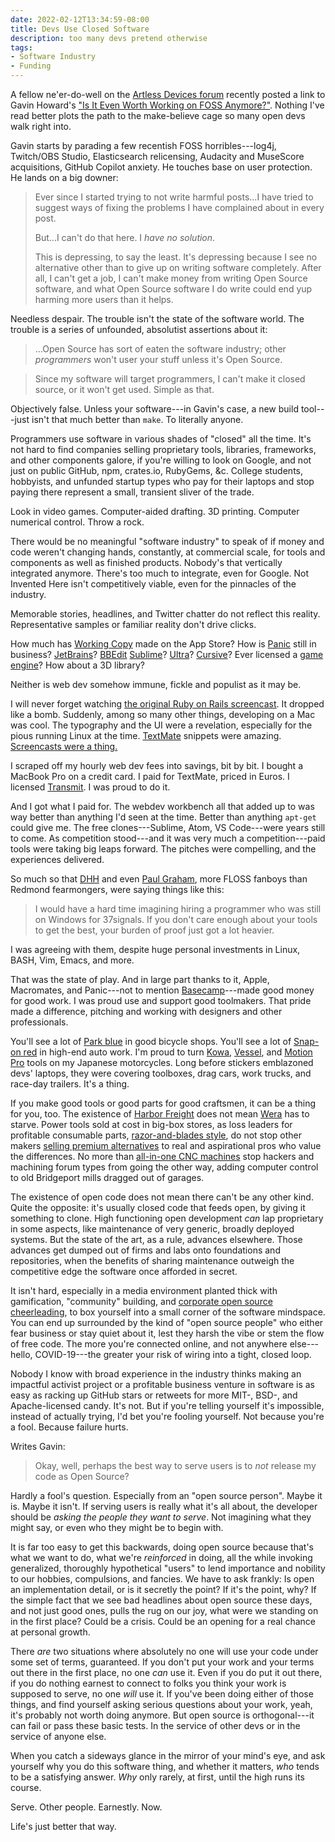 ```yaml
---
date: 2022-02-12T13:34:59-08:00
title: Devs Use Closed Software
description: too many devs pretend otherwise
tags:
- Software Industry
- Funding
---
```


A fellow ne'er-do-well on the [Artless Devices forum](https://forum.artlessdevices.com) recently posted a link to Gavin Howard's ["Is It Even Worth Working on FOSS Anymore?"](https://yzena.com/2021/12/is-it-even-worth-working-on-foss-anymore/).  Nothing I've read better plots the path to the make-believe cage so many open devs walk right into.

Gavin starts by parading a few recentish FOSS horribles---log4j, Twitch/OBS Studio, Elasticsearch relicensing, Audacity and MuseScore acquisitions, GitHub Copilot anxiety.  He touches base on user protection.  He lands on a big downer:

> Ever since I started trying to not write harmful posts...I have tried to suggest ways of fixing the problems I have complained about in every post.
>
> But...I can't do that here.  I _have no solution_.
>
> This is depressing, to say the least.  It's depressing because I see no alternative other than to give up on writing software completely.  After all, I can't get a job, I can't make money from writing Open Source software, and what Open Source software I do write could end yup harming more users than it helps.

Needless despair.  The trouble isn't the state of the software world.  The trouble is a series of unfounded, absolutist assertions about it:

> ...Open Source has sort of eaten the software industry; other _programmers_ won't user your stuff unless it's Open Source.

> Since my software will target programmers, I can't make it closed source, or it won't get used.  Simple as that.

Objectively false.  Unless your software---in Gavin's case, a new build tool---just isn't that much better than `make`.  To literally anyone.

Programmers use software in various shades of "closed" all the time.  It's not hard to find companies selling proprietary tools, libraries, frameworks, and other components galore, if you're willing to look on Google, and not just on public GitHub, npm, crates.io, RubyGems, &c.  College students, hobbyists, and unfunded startup types who pay for their laptops and stop paying there represent a small, transient sliver of the trade.

Look in video games.  Computer-aided drafting.  3D printing.  Computer numerical control.  Throw a rock.

There would be no meaningful "software industry" to speak of if money and code weren't changing hands, constantly, at commercial scale, for tools and components as well as finished products.  Nobody's that vertically integrated anymore.  There's too much to integrate, even for Google.  Not Invented Here isn't competitively viable, even for the pinnacles of the industry.

Memorable stories, headlines, and Twitter chatter do not reflect this reality.  Representative samples or familiar reality don't drive clicks.

How much has [Working Copy](https://apps.apple.com/us/app/working-copy-git-client/id896694807) made on the App Store?  How is [Panic](https://www.panic.com/) still in business? [JetBrains](https://jetbrains.com)?  [BBEdit](https://www.barebones.com/products/bbedit/)  [Sublime](https://www.sublimemerge.com/)?  [Ultra](https://www.ultraedit.com/)?  [Cursive](https://cursive-ide.com/)?  Ever licensed a [game](https://unity.com/) [engine](https://www.unrealengine.com/)?  How about a 3D library?

Neither is web dev somehow immune, fickle and populist as it may be.

I will never forget watching [the original Ruby on Rails screencast](https://www.youtube.com/watch?v=Gzj723LkRJY).  It dropped like a bomb.  Suddenly, among so many other things, developing on a Mac was cool.  The typography and the UI were a revelation, especially for the pious running Linux at the time.  [TextMate](https://macromates.com/) snippets were amazing.  [Screencasts were a thing.](https://screencasts.textmate.org/)

I scraped off my hourly web dev fees into savings, bit by bit.  I bought a MacBook Pro on a credit card.  I paid for TextMate, priced in Euros.  I licensed [Transmit](https://panic.com/transmit).  I was proud to do it.

And I got what I paid for.  The webdev workbench all that added up to was way better than anything I'd seen at the time.  Better than anything `apt-get` could give me.  The free clones---Sublime, Atom, VS Code---were years still to come.  As competition stood---and it was very much a competition---paid tools were taking big leaps forward.  The pitches were compelling, and the experiences delivered.

So much so that [DHH](https://dhh.dk/arc/000433.html) and even [Paul Graham](http://www.paulgraham.com/mac.html), more FLOSS fanboys than Redmond fearmongers, were saying things like this:

> I would have a hard time imagining hiring a programmer who was still on Windows for 37signals.  If you don't care enough about your tools to get the best, your burden of proof just got a lot heavier.

I was agreeing with them, despite huge personal investments in Linux, BASH, Vim, Emacs, and more.

That was the state of play.  And in large part thanks to it, Apple, Macromates, and Panic---not to mention [Basecamp](https://basecamp.com)---made good money for good work.  I was proud use and support good toolmakers.  That pride made a difference, pitching and working with designers and other professionals.

You'll see a lot of [Park blue](https://www.parktool.com/) in good bicycle shops.  You'll see a lot of [Snap-on red](https://www.snapon.com/) in high-end auto work.  I'm proud to turn [Kowa](https://www.kowa-seiki.co.jp/), [Vessel](https://www.vesseltoolsusa.com/), and [Motion Pro](https://www.motionpro.com/) tools on my Japanese motorcycles.  Long before stickers emblazoned devs' laptops, they were covering toolboxes, drag cars, work trucks, and race-day trailers.  It's a thing.

If you make good tools or good parts for good craftsmen, it can be a thing for you, too.  The existence of [Harbor Freight](https://www.harborfreight.com/) does not mean [Wera](https://www-us.wera.de/en/) has to starve.  Power tools sold at cost in big-box stores, as loss leaders for profitable consumable parts, [razor-and-blades style](https://en.wikipedia.org/wiki/Razor_and_blades_model), do not stop other makers [selling premium alternatives](https://www.festoolusa.com/) to real and aspirational pros who value the differences.  No more than [all-in-one CNC machines](https://haascnc.com) stop hackers and machining forum types from going the other way, adding computer control to old Bridgeport mills dragged out of garages.

The existence of open code does not mean there can't be any other kind.  Quite the opposite: it's usually closed code that feeds open, by giving it something to clone.  High functioning open development _can_ lap proprietary in some aspects, like maintenance of very generic, broadly deployed systems.  But the state of the art, as a rule, advances elsewhere.  Those advances get dumped out of firms and labs onto foundations and repositories, when the benefits of sharing maintenance outweigh the competitive edge the software once afforded in secret.

It isn't hard, especially in a media environment planted thick with gamification, "community" building, and [corporate open source cheerleading](https://www.youtube.com/watch?v=SpeDK1TPbew), to box yourself into a small corner of the software mindspace.  You can end up surrounded by the kind of "open source people" who either fear business or stay quiet about it, lest they harsh the vibe or stem the flow of free code.  The more you're connected online, and not anywhere else---hello, COVID-19---the greater your risk of wiring into a tight, closed loop.

Nobody I know with broad experience in the industry thinks making an impactful activist project or a profitable business venture in software is as easy as racking up GitHub stars or retweets for more MIT-, BSD-, and Apache-licensed candy.  It's not.  But if you're telling yourself it's impossible, instead of actually trying, I'd bet you're fooling yourself.  Not because you're a fool.  Because failure hurts.

Writes Gavin:

> Okay, well, perhaps the best way to serve users is to _not_ release my code as Open Source?

Hardly a fool's question.  Especially from an "open source person".  Maybe it is.  Maybe it isn't.  If serving users is really what it's all about, the developer should be _asking the people they want to serve_.  Not imagining what they might say, or even who they might be to begin with.

It is far too easy to get this backwards, doing open source because that's what we want to do, what we're _reinforced_ in doing, all the while invoking generalized, thoroughly hypothetical "users" to lend importance and nobility to our hobbies, compulsions, and fancies.  We have to ask frankly: Is open an implementation detail, or is it secretly the point?  If it's the point, why?  If the simple fact that we see bad headlines about open source these days, and not just good ones, pulls the rug on our joy, what were we standing on in the first place?  Could be a crisis.  Could be an opening for a real chance at personal growth.

There _are_ two situations where absolutely no one will use your code under some set of terms, guaranteed.  If you don't put your work and your terms out there in the first place, no one _can_ use it.  Even if you do put it out there, if you do nothing earnest to connect to folks you think your work is supposed to serve, no one _will_ use it.  If you've been doing either of those things, and find yourself asking serious questions about your work, yeah, it's probably not worth doing anymore.  But open source is orthogonal---it can fail or pass these basic tests.  In the service of other devs or in the service of anyone else.

When you catch a sideways glance in the mirror of your mind's eye, and ask yourself why you do this software thing, and whether it matters, _who_ tends to be a satisfying answer.  _Why_ only rarely, at first, until the high runs its course.

Serve.  Other people.  Earnestly.  Now.

Life's just better that way.
